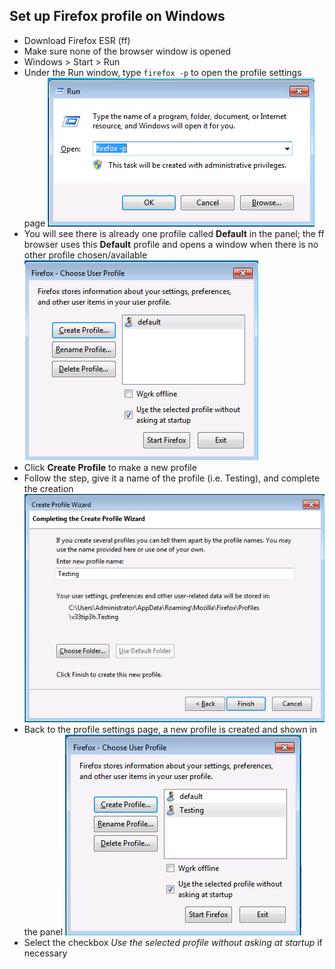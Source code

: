 ## Set up Firefox profile on Windows
- Download Firefox ESR (ff)
- Make sure none of the browser window is opened
- Windows > Start > Run
- Under the Run window, type ```firefox -p``` to open the profile settings page
![profile1](profile-run.PNG)
- You will see there is already one profile called __Default__ in the panel; the ff browser uses this __Default__ profile and opens a window when there is no other profile chosen/available
![profile2](create.PNG)
- Click __Create Profile__ to make a new profile
- Follow the step, give it a name of the profile (i.e. Testing), and complete the creation
![profile3](create-naming.PNG)
- Back to the profile settings page, a new profile is created and shown in the panel
![profile4](finish.PNG)
- Select the checkbox _Use the selected profile without asking at startup_ if necessary
